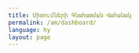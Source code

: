 ```yaml
---
title: Միտումների Գնահատման Վահանակ
permalink: /am/dashboard/
language: hy
layout: page
---
```


<script type="module" src="https://public.tableau.com/javascripts/api/tableau.embedding.3.latest.min.js" ></script>
<div style="align-items: center; display: flex; justify-content: center;" >
  <tableau-viz hide-tabs="" id="tableauViz" src="https://public.tableau.com/views/SDG-ARM-2024/Story1?" hide-tabs="true", toolbar="hidden" >
  </tableau-viz>
</div>
